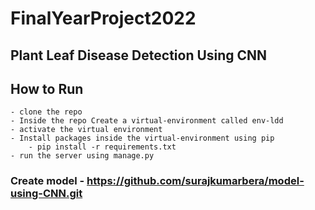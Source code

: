 # FinalYearProject2022

## Plant Leaf Disease Detection Using CNN

## How to Run

    - clone the repo
    - Inside the repo Create a virtual-environment called env-ldd
    - activate the virtual environment
    - Install packages inside the virtual-environment using pip
        - pip install -r requirements.txt
    - run the server using manage.py

### Create model - https://github.com/surajkumarbera/model-using-CNN.git
